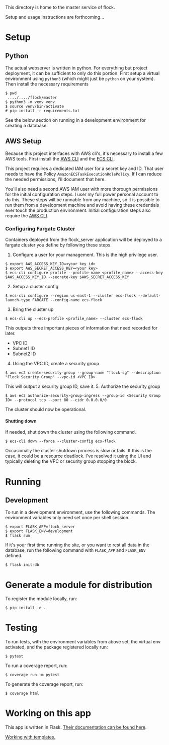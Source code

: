 This directory is home to the master service of flock.

Setup and usage instructions are forthcoming...

# Setup
## Python
The actual webserver is written in python. For everything but project
deployment, it can be sufficient to only do this portion.
First setup a virtual environment using `python3` (which might just be `python`
on your system). Then install the necessary requirements

```
$ pwd
 ..../..../flock/master
$ python3 -m venv venv
$ source venv/bin/activate
# pip install -r requirements.txt
```
See the below section on running in a development environment for creating
a database.

## AWS Setup
Because this project interfaces with AWS cli's, it's necessary to install a
few AWS tools. First install the [AWS CLI]()
and the [ECS CLI](https://docs.aws.amazon.com/AmazonECS/latest/developerguide/ECS_CLI_installation.html).

This project requires a dedicated IAM user for a secret key and ID.
That user needs to have the Policy `AmazonECSTaskExecutionRolePolicy`.
If I can reduce the needed permissions, I'll document that here.

You'll also need a second AWS IAM user with more thorough permissions for the
initial configuration steps. I user my full power personal account to do this.
These steps will be runnable from any machine, so it is possible to run them
from a development machine and avoid having these credentials ever touch the
production environment. Initial configuration steps also require the
[AWS CLI](https://docs.aws.amazon.com/cli/latest/userguide/cli-chap-install.html).

### Configuring Fargate Cluster
Containers deployed from the flock_server application will be deployed to
a fargate cluster you define by following these steps. 

1. Configure a user for your management. This is the high privilege user.
```
$ export AWS_ACCESS_KEY_ID=<your key id>
$ export AWS_SECRET_ACCESS_KEY=<your key>
$ ecs-cli configure profile --profile-name <profile_name> --access-key $AWS_ACCESS_KEY_ID --secrete-key $AWS_SECRET_ACCESS_KEY
```
2. Setup a cluster config
```
$ ecs-cli configure --region us-east-1 --cluster ecs-flock --default-launch-type FARGATE --config-name ecs-flock
```
3. Bring the cluster up
```
$ ecs-cli up --ecs-profile <profile_name> --cluster ecs-flock
``` 
This outputs three important pieces of information that need recorded for later.
* VPC ID
* Subnet1 ID
* Subnet2 ID
4. Using the VPC ID, create a security group
```
$ aws ec2 create-security-group --group-name "flock-sg" --description "Flock Security Group" --vpc-id <VPC ID>
```
This will output a security group ID, save it.
5. Authorize the security group
```
$ aws ec2 authorize-security-group-ingress --group-id <Security Group ID> --protocol tcp --port 80 --cidr 0.0.0.0/0
```
The cluster should now be operational.

#### Shutting down
If needed, shut down the cluster using the following command.
```
$ ecs-cli down --force --cluster-config ecs-flock
``` 
Occasionally the cluster shutdown process is slow or fails. If this is the case,
it could be a resource deadlock. I've resolved it using the UI and typically
deleting the VPC or security group stopping the block.


# Running
## Development
To run in a development environment, use the following commands. The environment
variables only need set once per shell session.
```
$ export FLASK_APP=flock_server
$ export FLASK_ENV=development
$ flask run
```
If it's your first time running the site, or you want to rest all data in the
database, run the following command with `FLASK_APP` and `FLASK_ENV` defined.
```
$ flask init-db
```

# Generate a module for distribution
To register the module locally, run:
```
$ pip install -e .
```

# Testing
To run tests, with the environment variables from above set, the virtual env
activated, and the package registered locally run:
```
$ pytest
```
To run a coverage report, run:
```
$ coverage run -m pytest
```
To generate the coverage report, run:
```
$ coverage html
```

# Working on this app
This app is written in Flask.
 [Their documentation can be found here](http://flask.pocoo.org/docs/1.0/).

[Working with templates.](http://flask.pocoo.org/docs/1.0/patterns/templateinheritance/#template-inheritance)

